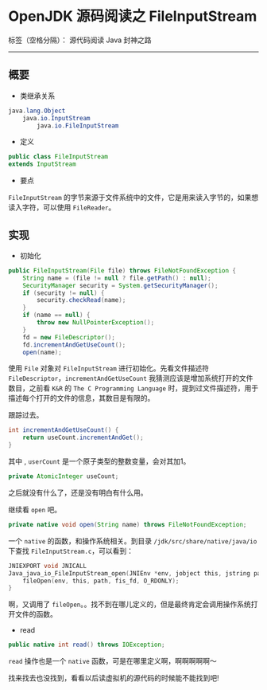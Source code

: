 # OpenJDK 源码阅读之 FileInputStream

标签（空格分隔）： 源代码阅读 Java 封神之路

---

## 概要

* 类继承关系 

```java
java.lang.Object
    java.io.InputStream
        java.io.FileInputStream
```

* 定义 

```java
public class FileInputStream
extends InputStream
```

* 要点 

`FileInputStream` 的字节来源于文件系统中的文件，它是用来读入字节的，如果想读入字符，可以使用 `FileReader`。

## 实现

* 初始化

```java
public FileInputStream(File file) throws FileNotFoundException {
    String name = (file != null ? file.getPath() : null);
    SecurityManager security = System.getSecurityManager();
    if (security != null) {
        security.checkRead(name);
    }
    if (name == null) {
        throw new NullPointerException();
    }
    fd = new FileDescriptor();
    fd.incrementAndGetUseCount();
    open(name);
```

使用 `File` 对象对 `FileInputStream` 进行初始化。先看文件描述符 `FileDescriptor`，`incrementAndGetUseCount` 我猜测应该是增加系统打开的文件数目，之前看 `K&R` 的 `The C Programming Language` 时，提到过文件描述符，用于描述每个打开的文件的信息，其数目是有限的。

跟踪过去。


```java
int incrementAndGetUseCount() {
    return useCount.incrementAndGet();
}
```

其中 , `userCount` 是一个原子类型的整数变量，会对其加1。

```java
private AtomicInteger useCount;
```

之后就没有什么了，还是没有明白有什么用。

继续看 `open` 吧。


```java
private native void open(String name) throws FileNotFoundException;
```

一个 `native` 的函数，和操作系统相关。到目录 `/jdk/src/share/native/java/io` 下查找 `FileInputStream.c`，可以看到：


```c
JNIEXPORT void JNICALL
Java_java_io_FileInputStream_open(JNIEnv *env, jobject this, jstring path) {
    fileOpen(env, this, path, fis_fd, O_RDONLY);
}
```

啊，又调用了 `fileOpen`。。找不到在哪儿定义的，但是最终肯定会调用操作系统打开文件的函数。

* read

```java
public native int read() throws IOException;
```

`read` 操作也是一个 `native` 函数，可是在哪里定义啊，啊啊啊啊啊～

找来找去也没找到，看看以后读虚拟机的源代码的时候能不能找到吧!